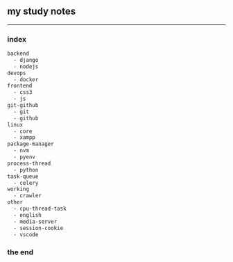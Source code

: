 ## my study notes
-----------------

### index
```bash
backend
  - django
  - nodejs
devops
  - docker
frontend
  - css3
  - js
git-github
  - git
  - github
linux
  - core
  - xampp
package-manager
  - nvm
  - pyenv
process-thread
  - python
task-queue
  - celery
working
  - crawler
other
  - cpu-thread-task
  - english
  - media-server
  - session-cookie
  - vscode
```

### the end
